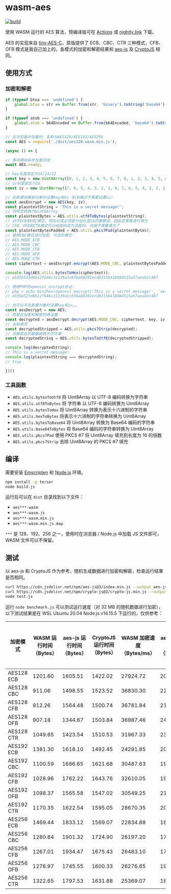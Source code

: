 # wasm-aes

[![build](https://github.com/TransparentLC/wasm-aes/actions/workflows/build.yml/badge.svg)](https://github.com/TransparentLC/wasm-aes/actions/workflows/build.yml)

使用 WASM 运行的 AES 算法，预编译版可在 [Actions](https://github.com/TransparentLC/wasm-aes/actions/workflows/build.yml) 或 [nightly.link](https://nightly.link/TransparentLC/wasm-aes/workflows/build/master/wasm-aes) 下载。

AES 的实现来自 [tiny-AES-C](https://github.com/kokke/tiny-AES-C)，原版提供了 ECB、CBC、CTR 三种模式，CFB、OFB 模式是我自己加上的。各模式的加密和解密结果和 [aes-js](https://github.com/ricmoo/aes-js) 及 [CryptoJS](https://github.com/brix/crypto-js) 相同。

## 使用方式

### 加密和解密

```js
if (typeof btoa === 'undefined') {
    global.btoa = str => Buffer.from(str, 'binary').toString('base64');
}

if (typeof atob === 'undefined') {
    global.atob = b64Encoded => Buffer.from(b64Encoded, 'base64').toString('binary');
}

// 在浏览器中加载时，名称为AES128/AES192/AES256
const AES = require('./dist/aes128-wasm.min.js');

(async () => {

// 等待模块异步加载完成
await AES.ready;

// key长度固定为16/24/32
const key = new Uint8Array([0, 1, 2, 3, 4, 5, 6, 7, 0, 1, 2, 3, 4, 5, 6, 7]);
// iv长度固定为16
const iv = new Uint8Array([7, 6, 5, 4, 3, 2, 1, 0, 7, 6, 5, 4, 3, 2, 1, 0]);

// 在新建加解密对象时设置key和iv（ECB模式不需要设置iv）
const aesEncrypt = new AES(key, iv);
const plaintextString = 'This is a secret message!';
// 将明文转换为Uint8Array
const plaintextBytes = AES.utils.utf8ToBytes(plaintextString);
// 对于ECB和CBC模式，明文长度必须是分组长度16的整数倍，因此还需要进行填充
// CFB、OFB和CTR模式将分组密码变为流密码，也就不需要填充了
const plaintextBytesPadded = AES.utils.pkcs7Pad(plaintextBytes);
// 使用CBC模式进行加密，可选的模式：
// AES.MODE_ECB
// AES.MODE_CBC
// AES.MODE_CFB
// AES.MODE_OFB
// AES.MODE_CTR
const ciphertext = aesEncrypt.encrypt(AES.MODE_CBC, plaintextBytesPadded);

console.log(AES.utils.bytesToHex(ciphertext));
// eb35b523d6b12f646c31139a1c656a80201ecd8315b418084515a57aeab2c487

// 使用PHP的openssl_encrypt验证：
// php > echo bin2hex(openssl_encrypt('This is a secret message!', 'aes-128-cbc', hex2bin('00010203040506070001020304050607'), OPENSSL_RAW_DATA, hex2bin('07060504030201000706050403020100')));
// eb35b523d6b12f646c31139a1c656a80201ecd8315b418084515a57aeab2c487

// 也可以不在新建对象时设置key和iv……
const aesDecrypt = new AES;
// 而是在加密和解密时再设置
const decrypted = aesDecrypt.decrypt(AES.MODE_CBC, ciphertext, key, iv);
// 去除填充
const decryptedStripped = AES.utils.pkcs7Strip(decrypted);
// 将解密后的数据转换为字符串
const decryptedString = AES.utils.bytesToUtf8(decryptedStripped);

console.log(decryptedString);
// This is a secret message!
console.log(plaintextString === decryptedString);
// true

})()
```

### 工具函数

* `AES.utils.bytesToUtf8` 将 Uint8Array 以 UTF-8 编码转换为字符串
* `AES.utils.utf8ToBytes` 将 字符串 以 UTF-8 编码转换为 Uint8Array
* `AES.utils.bytesToHex` 将 Uint8Array 转换为表示十六进制的字符串
* `AES.utils.hexToBytes` 将表示十六进制的字符串转换为 Uint8Array
* `AES.utils.bytesToBase64` 将 Uint8Array 转换为 Base64 编码的字符串
* `AES.utils.base64ToBytes` 将 Base64 编码的字符串转换为 Uint8Array
* `AES.utils.pkcs7Pad` 使用 PKCS #7 将 Uint8Array 填充到长度为 16 的倍数
* `AES.utils.pkcs7Strip` 去除 Uint8Array 的 PKCS #7 填充

## 编译

需要安装 [Emscripten](https://emscripten.org) 和 [Node.js](https://nodejs.org) 环境。

```bash
npm install -g terser
node build.js
```

运行后可以在 `dist` 目录找到以下文件：
* `aes***.wasm`
* `aes***-wasm.js`
* `aes***-wasm.min.js`
* `aes***-wasm.min.js.map`

`***` 是 128、192、256 之一，使用时在浏览器 / Node.js 中加载 JS 文件即可，WASM 文件可以不保留。

## 测试

以 aes-js 和 CryptoJS 作为参考，随机生成数据进行加密和解密，检查运行结果是否相同。

```bash
curl https://cdn.jsdelivr.net/npm/aes-js@3/index.min.js --output aes-js.min.js
curl https://cdn.jsdelivr.net/npm/crypto-js@3/crypto-js.min.js --output crypto-js.min.js
node test.js
```

运行 `node benchmark.js` 可以测试运行速度（对 32 MB 的随机数据进行加密），以下测试结果是在 WSL Ubuntu 20.04 Node.js v14.15.5 下运行的，仅供参考：

| 加密模式 | WASM 运行时间（Bytes） | aes-js 运行时间（Bytes） | CryptoJS 运行时间（Bytes） | WASM 加密速度（Bytes/ms） | aes-js 加密速度（Bytes/ms） | CryptoJS 加密速度（Bytes/ms） | 与 aes-js 比较的速度比例 | 与 CryptoJS 比较的速度比例 |
| - | - | - | - | - | - | - | - | - |
| AES128 ECB | 1201.60 | 1605.51 | 1422.02 | 27924.72 | 20899.59 | 23596.37 | 1.34 | 1.18 |
| AES128 CBC | 911.06 | 1498.55 | 1523.52 | 36830.30 | 22391.19 | 22024.27 | 1.64 | 1.67 |
| AES128 CFB | 912.26 | 1564.48 | 1500.74 |  36781.84 | 21447.67 | 22358.52 | 1.71 | 1.65 |
| AES128 OFB | 907.18 | 1344.67 | 1503.84 |  36987.46 | 24953.73 | 22312.54 | 1.48 | 1.66 |
| AES128 CTR | 1049.65 | 1423.54 | 1510.53  | 31967.33 | 23571.10 | 22213.62 | 1.36 | 1.44 |
| AES192 ECB | 1381.30 | 1618.10 | 1492.45 | 24291.85 |  20736.94 |  22482.83 | 1.17 | 1.08 |
| AES192 CBC | 1100.59 | 1686.65 | 1621.68 | 30487.63 | 19894.17 | 20691.14 | 1.53 | 1.47 |
| AES192 CFB | 1028.96 | 1762.22 |  1643.76 | 32610.05 | 19040.96 | 20413.28 | 1.71 | 1.60 |
| AES192 OFB | 1098.37 | 1565.58 | 1547.02 | 30549.25 | 21432.59 | 21689.77 | 1.43 | 1.41 |
| AES192 CTR | 1170.35 | 1622.54 | 1595.05 | 28670.35 | 20680.21 | 21036.59 | 1.39 | 1.36 |
| AES256 ECB | 1469.44 | 1833.12 | 1569.07 |  22834.88 | 18304.56  | 21384.90 | 1.25 | 1.07 |
| AES256 CBC | 1280.84 | 1901.32 | 1724.90  | 26197.20 | 17647.96 | 19452.98 | 1.48 | 1.35 |
| AES256 CFB | 1267.01 | 1934.47 | 1675.43 | 26483.10 | 17345.55 | 20027.34 | 1.53 | 1.32 |
| AES256 OFB | 1276.97 | 1745.55 | 1600.33 | 26276.65 | 19222.89 | 20967.14 | 1.37 | 1.25 |
| AES256 CTR | 1322.65 | 1797.53 | 1631.88 | 25369.07 | 18666.96 | 20561.87 | 1.36 | 1.23 |
